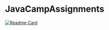 # JavaCampAssignments
[![Readme Card](https://github-readme-stats.vercel.app/api/pin/?username=barisertugrul&show_owner=true&custom_title=Odevler&theme=vision-friendly-dark&repo=JavaCampAssignments)](https://github.com/barisertugrul/JavaCampAssignments)
